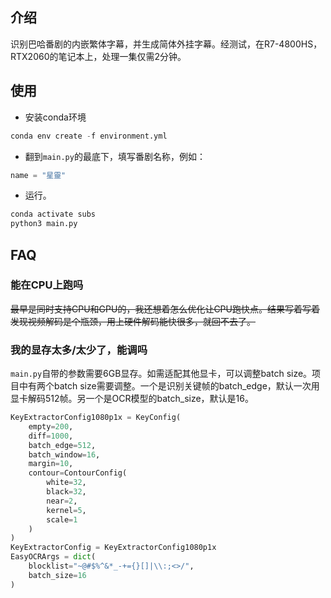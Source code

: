 ## 介绍
识别巴哈番剧的内嵌繁体字幕，并生成简体外挂字幕。经测试，在R7-4800HS，RTX2060的笔记本上，处理一集仅需2分钟。

## 使用
- 安装conda环境
```py
conda env create -f environment.yml
```

- 翻到`main.py`的最底下，填写番剧名称，例如：
```py
name = "星靈"
```

- 运行。
```bash
conda activate subs
python3 main.py
```

## FAQ
### 能在CPU上跑吗
~~最早是同时支持CPU和GPU的，我还想着怎么优化让CPU跑快点。结果写着写着发现视频解码是个瓶颈，用上硬件解码能快很多，就回不去了。~~

### 我的显存太多/太少了，能调吗
`main.py`自带的参数需要6GB显存。如需适配其他显卡，可以调整batch size。项目中有两个batch size需要调整。一个是识别关键帧的batch_edge，默认一次用显卡解码512帧。另一个是OCR模型的batch_size，默认是16。
```py
KeyExtractorConfig1080p1x = KeyConfig(
    empty=200, 
    diff=1000, 
    batch_edge=512, 
    batch_window=16, 
    margin=10, 
    contour=ContourConfig(
        white=32, 
        black=32, 
        near=2, 
        kernel=5, 
        scale=1
    )
)
KeyExtractorConfig = KeyExtractorConfig1080p1x
EasyOCRArgs = dict(
    blocklist="~@#$%^&*_-+={}[]|\\:;<>/",
    batch_size=16
)
```